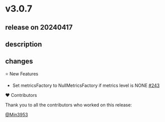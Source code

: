 # v3.0.7

## release on 20240417

## description

## changes

⭐ New Features

* Set metricsFactory to NullMetricsFactory if metrics level is NONE <a href="https://github.com/spring-projects/spring-integration-aws/pull/243" data-hovercard-type="pull_request" data-hovercard-url="/spring-projects/spring-integration-aws/pull/243/hovercard">#243</a>

❤️ Contributors

Thank you to all the contributors who worked on this release:

<a class="user-mention notranslate" data-hovercard-type="user" data-hovercard-url="/users/Min3953/hovercard" data-octo-click="hovercard-link-click" data-octo-dimensions="link_type:self" href="https://github.com/Min3953">@Min3953</a>


